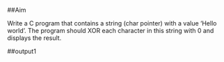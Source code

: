 ##Aim

Write a C program that contains a string (char pointer) with a value ‘Hello world’. The
program should XOR each character in this string with 0 and displays the result.

##output1
